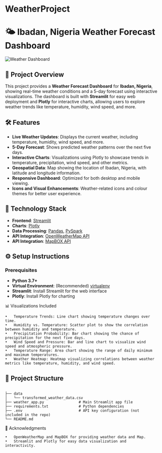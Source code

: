 # WeatherProject
# 🌤️ Ibadan, Nigeria Weather Forecast Dashboard

![Weather Dashboard](https://learndataengineering.hashnode.dev/)

## 📖 Project Overview

This project provides a **Weather Forecast Dashboard** for **Ibadan, Nigeria**, showing real-time weather conditions and a 5-day forecast using interactive visualizations. The dashboard is built with **Streamlit** for easy web deployment and **Plotly** for interactive charts, allowing users to explore weather trends like temperature, humidity, wind speed, and more.

## 🛠 Features

- **Live Weather Updates**: Displays the current weather, including temperature, humidity, wind speed, and more.
- **5-Day Forecast**: Shows predicted weather patterns over the next five days.
- **Interactive Charts**: Visualizations using Plotly to showcase trends in temperature, precipitation, wind speed, and other metrics.
- **Geospatial Data**: Map showing the location of Ibadan, Nigeria, with latitude and longitude information.
- **Responsive Dashboard**: Optimized for both desktop and mobile viewing.
- **Icons and Visual Enhancements**: Weather-related icons and colour themes for better user experience.

## 🚀 Technology Stack

- **Frontend**: [Streamlit](https://streamlit.io/)
- **Charts**: [Plotly](https://plotly.com/)
- **Data Processing**: [Pandas](https://pandas.pydata.org/), [PySpark](https://spark.apache.org/)
- **API Integration**: [OpenWeatherMap API](https://openweathermap.org/)
- **API Integration**: [MapBOX API](https://mapbox.com/)

## ⚙️ Setup Instructions

### Prerequisites
- **Python 3.7+**
- **Virtual Environment**: (Recommended) [virtualenv](https://virtualenv.pypa.io/en/stable/)
- **Streamlit**: Install Streamlit for the web interface
- **Plotly**: Install Plotly for charting

📊 Visualizations Included

	•	Temperature Trends: Line chart showing temperature changes over time.
	•	Humidity vs. Temperature: Scatter plot to show the correlation between humidity and temperature.
	•	Precipitation Probability: Bar chart showing the chance of precipitation for the next five days.
	•	Wind Speed and Pressure: Bar and line chart to visualize wind speed and atmospheric pressure.
	•	Temperature Range: Area chart showing the range of daily minimum and maximum temperatures.
	•	Weather Heatmap: Heatmap visualizing correlations between weather metrics like temperature, humidity, and wind speed.

## 📁 Project Structure

```

├── data
│   └── transformed_weather_data.csv
├── weather_app.py                # Main Streamlit app file
├── requirements.txt              # Python dependencies
├── .env                          # API key configuration (not included in the repo)
└── README.md
```

🙌 Acknowledgments

	•	OpenWeatherMap and MapBOX for providing weather data and Map.
	•	Streamlit and Plotly for easy data visualization and interactivity.
